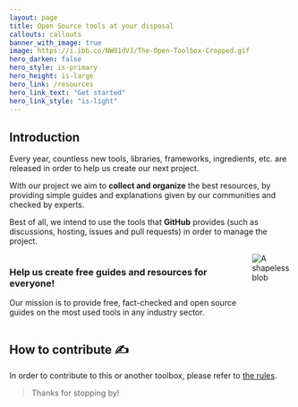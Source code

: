 ```yaml
---
layout: page
title: Open Source tools at your disposal
callouts: callouts
banner_with_image: true
image: https://i.ibb.co/NW81dVJ/The-Open-Toolbox-Cropped.gif
hero_darken: false
hero_style: is-primary
hero_height: is-large
hero_link: /resources
hero_link_text: "Get started"
hero_link_style: "is-light"
---
```


## Introduction
Every year, countless new tools, libraries, frameworks, ingredients, etc. are released in order to help us create our next project.

With our project we aim to **collect and organize** the best resources, by providing simple guides and explanations given by our communities and checked by experts.

Best of all, we intend to use the tools that **GitHub** provides (such as discussions, hosting, issues and pull requests) in order to manage the project.

<div class="hero is-small is-dark is-rounded mb-medium mt-large" style="background-image:url(https://i.ibb.co/Qpfh4B4/Sprinkle.png)">
	<div class="hero-body">
		<div class="columns is-vcentered">
			<div class="column is-two-thirds">
				<div class="p-small">
					<h3 class="title is-3 has-text-white">Help us create free guides and resources for everyone!</h3>
					<p class="has-text-white">Our mission is to provide free, fact-checked and open source guides on the most used tools in any industry sector.</p>
				</div>
			</div>
			<div class="column">
				<div class="is-flex is-justify-content-center is-hidden-touch mt-negative-large mb-negative-medium">
					<img style="max-width: 300px" src="https://gifimage.net/wp-content/uploads/2018/04/loading-animated-gif-transparent-background-4.gif" alt="A shapeless blob">
				</div>
			</div>
		</div>
	</div>
</div>

## How to contribute ✍

In order to contribute to this or another toolbox, please refer to [the rules]({{site.links.rules}}).

> Thanks for stopping by!
